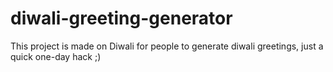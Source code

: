 # diwali-greeting-generator
This project is made on Diwali for people to generate diwali greetings, just a quick one-day hack ;) 
